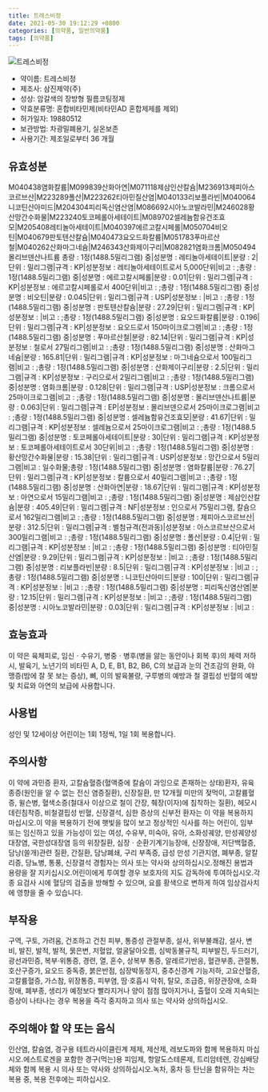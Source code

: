 ```yaml
---
title: 트레스비정
date: 2021-05-30 19:12:29 +0800
categories: [의약품, 일반의약품]
tags: [의약품]
---
```

![트레스비정](https://nedrug.mfds.go.kr/pbp/cmn/itemImageDownload/147427510622200199)

- 약이름: 트레스비정
- 제조사: 삼진제약(주)
- 성상: 암갈색의 장방형 필름코팅정제
- 약효분류명: 혼합비타민제(비타민AD 혼합제제를 제외)
- 허가일자: 19880512
- 보관방법: 차광밀폐용기, 실온보존
- 사용기간: 제조일로부터 36 개월
## 유효성분
M040438염화칼륨|M099839산화아연|M071118제삼인산칼슘|M236913제피아스코르브산|M223289폴산|M223262티아민질산염|M040133리보플라빈|M040064니코틴산아미드|M204304피리독신염산염|M086692시아노코발라민|M246028황산망간수화물|M223240토코페롤아세테이트|M089702셀레늄함유건조효모|M205408레티놀아세테이트|M040397에르고칼시페롤|M050704비오틴|M040679판토텐산칼슘|M040473요오드화칼륨|M051783푸마르산철|M040262산화마그네슘|M246343산화제이구리|M082821염화크롬|M050494몰리브덴산나트륨
총량 : 1정(1488.5밀리그램) 중|성분명 : 레티놀아세테이트|분량 : 2|단위 : 밀리그램|규격 : KP|성분정보 : 레티놀아세테이트로서 5,000단위|비고 : ;총량 : 1정(1488.5밀리그램) 중|성분명 : 에르고칼시페롤|분량 : 0.01|단위 : 밀리그램|규격 : KP|성분정보 : 에르고칼시페롤로서 400단위|비고 : ;총량 : 1정(1488.5밀리그램) 중|성분명 : 비오틴|분량 : 0.045|단위 : 밀리그램|규격 : USP|성분정보 : |비고 : ;총량 : 1정(1488.5밀리그램) 중|성분명 : 판토텐산칼슘|분량 : 27.29|단위 : 밀리그램|규격 : KP|성분정보 : |비고 : ;총량 : 1정(1488.5밀리그램) 중|성분명 : 요오드화칼륨|분량 : 0.196|단위 : 밀리그램|규격 : KP|성분정보 : 요오드로서 150마이크로그램|비고 : ;총량 : 1정(1488.5밀리그램) 중|성분명 : 푸마르산철|분량 : 82.14|단위 : 밀리그램|규격 : KP|성분정보 : 철로서 27밀리그램|비고 : ;총량 : 1정(1488.5밀리그램) 중|성분명 : 산화마그네슘|분량 : 165.81|단위 : 밀리그램|규격 : KP|성분정보 : 마그네슘으로서 100밀리그램|비고 : ;총량 : 1정(1488.5밀리그램) 중|성분명 : 산화제이구리|분량 : 2.5|단위 : 밀리그램|규격 : KP|성분정보 : 구리으로서 2밀리그램|비고 : ;총량 : 1정(1488.5밀리그램) 중|성분명 : 염화크롬|분량 : 0.128|단위 : 밀리그램|규격 : USP|성분정보 : 크롬으로서 25마이크로그램|비고 : ;총량 : 1정(1488.5밀리그램) 중|성분명 : 몰리브덴산나트륨|분량 : 0.063|단위 : 밀리그램|규격 : EP|성분정보 : 몰리브덴으로서 25마이크로그램|비고 : ;총량 : 1정(1488.5밀리그램) 중|성분명 : 셀레늄함유건조효모|분량 : 41.67|단위 : 밀리그램|규격 : KP|성분정보 : 셀레늄으로서 25마이크로그램|비고 : ;총량 : 1정(1488.5밀리그램) 중|성분명 : 토코페롤아세테이트|분량 : 30|단위 : 밀리그램|규격 : KP|성분정보 : 토코페롤아세테이트로서 30단위|비고 : ;총량 : 1정(1488.5밀리그램) 중|성분명 : 황산망간수화물|분량 : 15.38|단위 : 밀리그램|규격 : USP|성분정보 : 망간으로서 5밀리그램|비고 : 일수화물;총량 : 1정(1488.5밀리그램) 중|성분명 : 염화칼륨|분량 : 76.27|단위 : 밀리그램|규격 : KP|성분정보 : 칼륨으로서 40밀리그램|비고 : ;총량 : 1정(1488.5밀리그램) 중|성분명 : 산화아연|분량 : 18.67|단위 : 밀리그램|규격 : KP|성분정보 : 아연으로서 15밀리그램|비고 : ;총량 : 1정(1488.5밀리그램) 중|성분명 : 제삼인산칼슘|분량 : 405.49|단위 : 밀리그램|규격 : NF|성분정보 : 인으로서 75밀리그램, 칼슘으로서 162밀리그램|비고 : ;총량 : 1정(1488.5밀리그램) 중|성분명 : 제피아스코르브산|분량 : 312.5|단위 : 밀리그램|규격 : 별첨규격(전과동)|성분정보 : 아스코르브산으로서 300밀리그램|비고 : ;총량 : 1정(1488.5밀리그램) 중|성분명 : 폴산|분량 : 0.4|단위 : 밀리그램|규격 : KP|성분정보 : |비고 : ;총량 : 1정(1488.5밀리그램) 중|성분명 : 티아민질산염|분량 : 9.29|단위 : 밀리그램|규격 : KP|성분정보 : |비고 : ;총량 : 1정(1488.5밀리그램) 중|성분명 : 리보플라빈|분량 : 8.5|단위 : 밀리그램|규격 : KP|성분정보 : |비고 : ;총량 : 1정(1488.5밀리그램) 중|성분명 : 니코틴산아미드|분량 : 100|단위 : 밀리그램|규격 : KP|성분정보 : |비고 : ;총량 : 1정(1488.5밀리그램) 중|성분명 : 피리독신염산염|분량 : 12.15|단위 : 밀리그램|규격 : KP|성분정보 : |비고 : ;총량 : 1정(1488.5밀리그램) 중|성분명 : 시아노코발라민|분량 : 0.03|단위 : 밀리그램|규격 : KP|성분정보 : |비고 :
## 효능효과
이 약은 육체피로, 임신ㆍ수유기, 병중ㆍ병후(병을 앓는 동안이나 회복 후)의 체력 저하 시, 발육기, 노년기의 비타민 A, D, E, B1, B2, B6, C의 보급과 눈의 건조감의 완화, 야맹증(밤에 잘 못 보는 증상), 뼈, 이의 발육불량, 구루병의 예방과 철 결핍성 빈혈의 예방 및 치료와 아연의 보급에 사용합니다.
## 사용법
성인 및 12세이상 어린이는 1회 1정씩, 1일 1회 복용합니다.
## 주의사항
이 약에 과민증 환자, 고칼슘혈증(혈액중에 칼슘이 과잉으로 존재하는 상태)환자, 유육종증(원인을 알 수 없는 전신 염증질환), 신장질환, 만 12개월 미만의 젖먹이, 고칼륨혈증, 윌슨병, 혈색소증(철대사 이상으로 철이 간장, 췌장(이자)에 침착하는 질환), 헤모시데린침착증, 비철결핍성 빈혈, 신장결석, 심한 증상의 신부전 환자는 이 약을 복용하지 마십시오.이 약을 복용하기 전에 햇빛을 많이 보고 정상적인 식사를 하는 어린이, 임부 또는 임신하고 있을 가능성이 있는 여성, 수유부, 미숙아, 유아, 소화성궤양, 만성궤양성대장염, 국한성대장염 등의 위장질환, 심장ㆍ순환기계기능장애, 신장장애, 저단백혈증, 담낭(쓸개)관련 질환, 간질환, 담낭폐쇄, 구리 부족증, 급성 만성 기관지염, 폐부종, 알칼리증, 당뇨병, 통풍, 신장결석 경험자는 의사 또는 약사와 상의하십시오.정해진 용법과 용량을 잘 지키십시오.어린이에게 투여할 경우 보호자의 지도 감독하에 투여하십시오.각종 요검사 시에 혈당의 검출을 방해할 수 있으며, 요를 황색으로 변하게 하여 임상검사치에 영향을 줄 수 있습니다.
## 부작용
구역, 구토, 가려움, 건조하고 건친 피부, 통증성 관절부종, 설사, 위부불쾌감, 설사, 변비, 발진, 발적, 발적, 묽은변, 저혈압, 얼굴달아오름, 심박동불규칙, 피부발진, 두드러기, 광선과민증, 복부·위통증, 경련, 열, 혼수, 상복부 통증, 알레르기반응, 혈관부종, 관절통, 호산구증가, 요오드 중독증, 붉은반점, 심장박동정지, 중추신경계 기능저하, 고요산혈증, 고칼륨혈증, 가스참, 위장통증, 피부염, 땀·호흡시 악취, 탈모, 조급증, 위장관장애, 소화장애, 폐부종, 생리가 예정보다 빨라지거나 양이 점점 많아지거나, 출혈이 오래 지속되는 증상이 나타나는 경우 복용을 즉각 중지하고 의사 또는 약사와 상의하십시오.
## 주의해야 할 약 또는 음식
인산염, 칼슘염, 경구용 테트라사이클린계 제제, 제산제, 레보도파와 함께 복용하지 마십시오.에스트로겐을 포함한 경구(먹는)용 피임제, 항알도스테론제, 트리암테렌, 강심배당체와 함께 복용 시 의사 또는 약사와 상의하십시오.녹차, 홍차 등 탄닌을 함유하는 차는 복용 중, 복용 전후에는 피하십시오.
